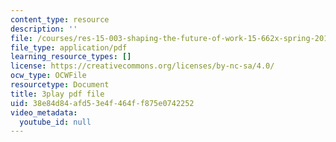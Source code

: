 ```yaml
---
content_type: resource
description: ''
file: /courses/res-15-003-shaping-the-future-of-work-15-662x-spring-2016/38e84d84afd53e4f464ff875e0742252_UybHQEFy56c.pdf
file_type: application/pdf
learning_resource_types: []
license: https://creativecommons.org/licenses/by-nc-sa/4.0/
ocw_type: OCWFile
resourcetype: Document
title: 3play pdf file
uid: 38e84d84-afd5-3e4f-464f-f875e0742252
video_metadata:
  youtube_id: null
---
```

